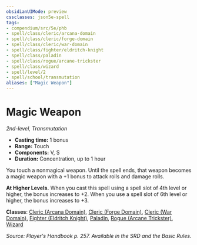 ```yaml
---
obsidianUIMode: preview
cssclasses: json5e-spell
tags:
- compendium/src/5e/phb
- spell/class/cleric/arcana-domain
- spell/class/cleric/forge-domain
- spell/class/cleric/war-domain
- spell/class/fighter/eldritch-knight
- spell/class/paladin
- spell/class/rogue/arcane-trickster
- spell/class/wizard
- spell/level/2
- spell/school/transmutation
aliases: ["Magic Weapon"]
---
```

# Magic Weapon
*2nd-level, Transmutation*  

- **Casting time:** 1 bonus
- **Range:** Touch
- **Components:** V, S
- **Duration:** Concentration, up to 1 hour

You touch a nonmagical weapon. Until the spell ends, that weapon becomes a magic weapon with a +1 bonus to attack rolls and damage rolls.

**At Higher Levels.** When you cast this spell using a spell slot of 4th level or higher, the bonus increases to +2. When you use a spell slot of 6th level or higher, the bonus increases to +3.

**Classes**: [Cleric (Arcana Domain)](z_compendium/classes/cleric-arcana-domain-scag.md), [Cleric (Forge Domain)](z_compendium/classes/cleric-forge-domain-xge.md), [Cleric (War Domain)](z_compendium/classes/cleric-war-domain.md), [Fighter (Eldritch Knight)](z_compendium/classes/fighter-eldritch-knight.md), [Paladin](z_compendium/classes/paladin.md), [Rogue (Arcane Trickster)](z_compendium/classes/rogue-arcane-trickster.md), [Wizard](z_compendium/classes/wizard.md)

*Source: Player's Handbook p. 257. Available in the SRD and the Basic Rules.*